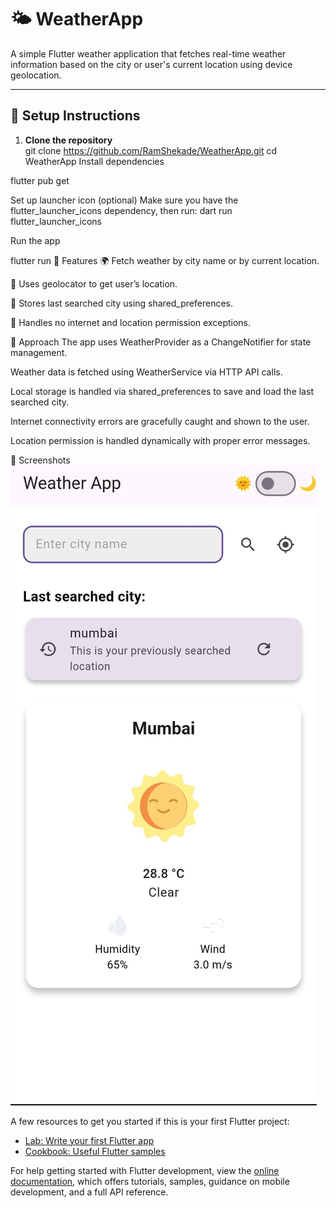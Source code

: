 # 🌤️ WeatherApp

A simple Flutter weather application that fetches real-time weather information based on the city or user's current location using device geolocation.

---

## 🚀 Setup Instructions

1. **Clone the repository**  
   git clone https://github.com/RamShekade/WeatherApp.git
   cd WeatherApp
Install dependencies

flutter pub get

Set up launcher icon (optional)
Make sure you have the flutter_launcher_icons dependency, then run:
dart run flutter_launcher_icons

Run the app

flutter run
📱 Features
🌍 Fetch weather by city name or by current location.

📍 Uses geolocator to get user’s location.

💾 Stores last searched city using shared_preferences.

📶 Handles no internet and location permission exceptions.

🧠 Approach
The app uses WeatherProvider as a ChangeNotifier for state management.

Weather data is fetched using WeatherService via HTTP API calls.

Local storage is handled via shared_preferences to save and load the last searched city.

Internet connectivity errors are gracefully caught and shown to the user.

Location permission is handled dynamically with proper error messages.

📸 Screenshots
![Home Screen](screenshots/AppImages.jpeg)



A few resources to get you started if this is your first Flutter project:

- [Lab: Write your first Flutter app](https://docs.flutter.dev/get-started/codelab)
- [Cookbook: Useful Flutter samples](https://docs.flutter.dev/cookbook)

For help getting started with Flutter development, view the
[online documentation](https://docs.flutter.dev/), which offers tutorials,
samples, guidance on mobile development, and a full API reference.
